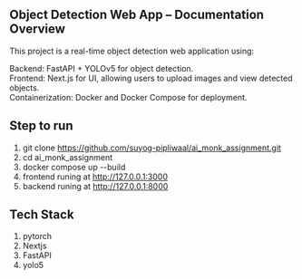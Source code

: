 ## Object Detection Web App – Documentation Overview
This project is a real-time object detection web application using:

Backend: FastAPI + YOLOv5 for object detection.<br/>
Frontend: Next.js for UI, allowing users to upload images and view detected objects.<br/>
Containerization: Docker and Docker Compose for deployment.<br/>


## Step to run
1. git clone https://github.com/suyog-pipliwaal/ai_monk_assignment.git
2. cd ai_monk_assignment
3. docker compose up --build
4. frontend runing at http://127.0.0.1:3000
5. backend runing at http://127.0.0.1:8000


## Tech Stack
1. pytorch
2. Nextjs
3. FastAPI
4. yolo5
